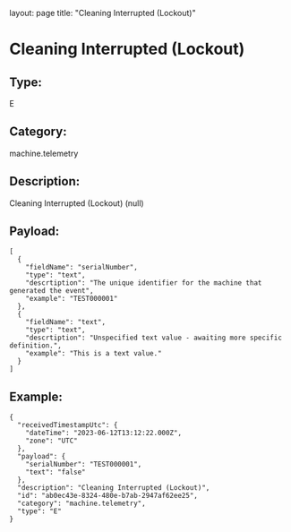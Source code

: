 layout: page
title: "Cleaning Interrupted (Lockout)"

# Cleaning Interrupted (Lockout)

## Type:

E

## Category:

machine.telemetry

## Description: 

Cleaning Interrupted (Lockout) (null)

## Payload:

```
[
  {
    "fieldName": "serialNumber",
    "type": "text",
    "descrtiption": "The unique identifier for the machine that generated the event",
    "example": "TEST000001"
  },
  {
    "fieldName": "text",
    "type": "text",
    "descrtiption": "Unspecified text value - awaiting more specific definition.",
    "example": "This is a text value."
  }
]
```

## Example:

```
{
  "receivedTimestampUtc": {
    "dateTime": "2023-06-12T13:12:22.000Z",
    "zone": "UTC"
  },
  "payload": {
    "serialNumber": "TEST000001",
    "text": "false"
  },
  "description": "Cleaning Interrupted (Lockout)",
  "id": "ab0ec43e-8324-480e-b7ab-2947af62ee25",
  "category": "machine.telemetry",
  "type": "E"
}
```
